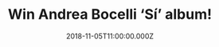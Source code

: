 ---
campaign-uuid: "c-5a8e2554-8c64-4a68-bc15-b600ce137965"
type: "Competition"
category: "Gifts"
date: "2018-11-05T11:00:00.000Z"
end-date: "2019-01-05T23:59:00.000Z"
disable-form: false
is_promoted: false
has_entry_page: true
title: "Win Andrea Bocelli ‘Sí’ album!"
competition-description: "<p>Andrea Bocelli has teamed up with some of the hottest\
  \ musical stars on the planet for his forthcoming album ‘Sí’, reuniting with his\
  \ friend Ed Sheeran after their chart-topping ‘Perfect Symphony’ on a brand new\
  \ song called ‘Amo Soltanto Te’ and joining with pop sensation Dua Lipa on the single\
  \ ‘If Only’ and we want YOU to enjoy it! That’s why we are giving away a copy of\
  \ his amazing new record to one of our members.</p>\n"
hero-header: "Win Andrea Bocelli ‘Sí’ album!"
terms-confirmation: "N/A"
banner-img: "https://assets.expresslyapp.com/asset-06f5c9e2-1cb7-48e0-8c29-4e73469cde1a.jpg"
logo-left-href: "http://club.expressly.io"
logo-left-image: "https://assets.expresslyapp.com/asset-02790af8-f8c1-41a3-8882-acdc454682a9.jpg"
logo-left-title: "Expressly Club"
bg-image-hero: "https://assets.expresslyapp.com/asset-d1cdc9cd-a238-4f25-94c5-cb6d58a82cfb.jpg"
bg-image-first: "https://assets.expresslyapp.com/asset-cf354445-9874-493e-9c42-01a210ba60ac.jpg"
section1-content: "<p>Sí is an album about heart and soul, positivity and family,\
  \ melody and magic. And for that reason, Bocelli chose the strong, simple title.\
  \ “In this historical period we are going through right now, we too often say no.\
  \ But yes is the word you say when you have your first kiss, when you agree with\
  \ somebody, when you want to make someone feel good. Sí is the word you say every\
  \ time things will end well. For a thousand and one reasons, sí is the expression\
  \ of a positive, powerful, human word and feeling and emotion!</p>\n<p>Enter below\
  \ for a chance to win Andrea Bocelli ‘Sí’ album and enjoy his beautiful voice.</p>\n"
entry-title: "Win Andrea Bocelli ‘Sí’ album!"
entry-content: "<p>Enter the draw to win Andrea Bocelli ‘Sí’ album by completing the\
  \ form below before 23:59 on 5th of January 2018.</p>\n"
has-winner: true
winner-title: "CONGRATULATIONS to Adele S. who won Andrea Bocelli ‘Sí’ album!"
winner-banner: "https://assets.expresslyapp.com/asset-b2862d62-2fbf-4839-9bbe-eade1c92a0ca.jpg"
prize-description: "Andrea Bocelli ‘Sí’ album."
special-conditions: "Multiple entries are allowed up to one every day."
country-restrictions:
- "GB"
---